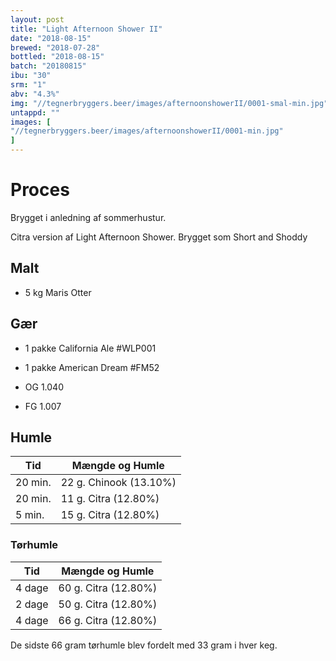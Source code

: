 ```yaml
---
layout: post
title: "Light Afternoon Shower II"
date: "2018-08-15"
brewed: "2018-07-28"
bottled: "2018-08-15"
batch: "20180815"
ibu: "30"
srm: "1"
abv: "4.3%"
img: "//tegnerbryggers.beer/images/afternoonshowerII/0001-smal-min.jpg"
untappd: ""
images: [
"//tegnerbryggers.beer/images/afternoonshowerII/0001-min.jpg"
]
---
```


# Proces

Brygget i anledning af sommerhustur.

Citra version af Light Afternoon Shower. Brygget som Short and Shoddy

## Malt

* 5 kg Maris Otter

## Gær

* 1 pakke California Ale #WLP001
* 1 pakke American Dream #FM52

* OG 1.040
* FG 1.007

## Humle

| Tid     | Mængde og Humle        |
| ------- | ---------------------- |
| 20 min. | 22 g. Chinook (13.10%) |
| 20 min. | 11 g. Citra (12.80%)   |
| 5 min.  | 15 g. Citra (12.80%)   |

### Tørhumle

| Tid     | Mængde og Humle        |
| ------- | ---------------------- |
| 4 dage | 60 g. Citra (12.80%)   |
| 2 dage  | 50 g. Citra (12.80%)   |
| 4 dage  | 66 g. Citra (12.80%)   |

De sidste 66 gram tørhumle blev fordelt med 33 gram i hver keg.
